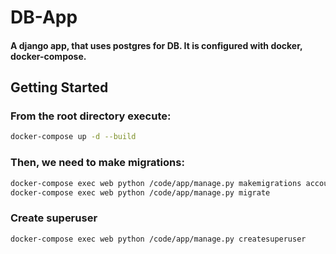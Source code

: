 # DB-App

#### A django app, that uses postgres for DB. It is configured with docker, docker-compose.

## Getting Started

### From the root directory execute:
```bash
docker-compose up -d --build
```

### Then, we need to make migrations:
```bash
docker-compose exec web python /code/app/manage.py makemigrations accounts
docker-compose exec web python /code/app/manage.py migrate
```

### Create superuser
```bash
docker-compose exec web python /code/app/manage.py createsuperuser
```